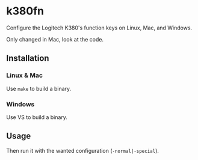 # k380fn
Configure the Logitech K380's function keys on Linux, Mac, and Windows.

Only changed in Mac, look at the code.


## Installation 
### Linux & Mac
Use `make` to build a binary. 

### Windows
Use VS to build a binary. 

## Usage
Then run it with the wanted configuration (`-normal|-special`).
